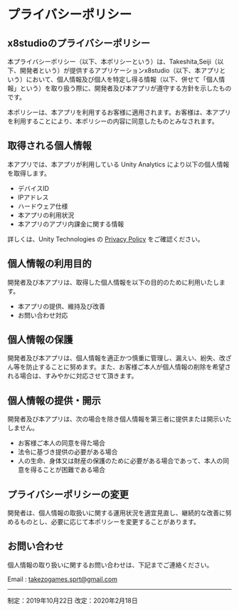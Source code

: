# プライバシーポリシー

## x8studioのプライバシーポリシー
本プライバシーポリシー（以下、本ポリシーという）は、Takeshita,Seiji（以下、開発者という）が提供するアプリケーションx8studio（以下、本アプリという）において、個人情報及び個人を特定し得る情報（以下、併せて「個人情報」という）を取り扱う際に、開発者及び本アプリが遵守する方針を示したものです。

本ポリシーは、本アプリを利用するお客様に適用されます。お客様は、本アプリを利用することにより、本ポリシーの内容に同意したものとみなされます。

## 取得される個人情報
本アプリでは、本アプリが利用している Unity Analytics により以下の個人情報を取得します。

* デバイスID
* IPアドレス
* ハードウェア仕様
* 本アプリの利用状況
* 本アプリのアプリ内課金に関する情報

詳しくは、Unity Technologies の [Privacy Policy](https://unity3d.com/legal/privacy-policy) をご確認ください。

## 個人情報の利用目的
開発者及び本アプリは、取得した個人情報を以下の目的のために利用いたします。

* 本アプリの提供、維持及び改善
* お問い合わせ対応

## 個人情報の保護
開発者及び本アプリは、個人情報を適正かつ慎重に管理し、漏えい、紛失、改ざん等を防止することに努めます。また、お客様ご本人が個人情報の削除を希望される場合は、すみやかに対応させて頂きます。

## 個人情報の提供・開示
開発者及び本アプリは、次の場合を除き個人情報を第三者に提供または開示いたしません。

* お客様ご本人の同意を得た場合
* 法令に基づき提供の必要がある場合
* 人の生命、身体又は財産の保護のために必要がある場合であって、本人の同意を得ることが困難である場合

## プライバシーポリシーの変更
開発者は、個人情報の取扱いに関する運用状況を適宜見直し、継続的な改善に努めるものとし、必要に応じて本ポリシーを変更することがあります。

## お問い合わせ
個人情報の取り扱いに関するお問い合わせは、下記までご連絡ください。

<p>Email : <a href="mailto:takezogames.sprt@gmail.com">takezogames.sprt@gmail.com</a></p>

---
制定：2019年10月22日
改定：2020年2月18日
